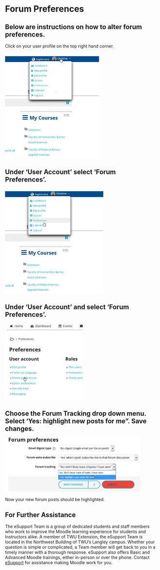 # Forum Preferences

## Below are instructions on how to alter forum preferences.

Click on your user profile on the top right hand corner. 

![](../.gitbook/assets/viewer.jpg)

## Under ‘User Account’ select ‘Forum Preferences’.

![](../.gitbook/assets/viewer2.jpg)

## Under ‘User Account’ and select ‘Forum Preferences’.

![](../.gitbook/assets/viewer3.jpg)

## Choose the Forum Tracking drop down menu. Select ‘Yes: highlight new posts for me”. Save changes.

![](../.gitbook/assets/viewer4.jpg)

Now your new forum posts should be highlighted.

## For Further Assistance

The eSupport Team is a group of dedicated students and staff members who work to improve the Moodle learning experience for students and Instructors alike. A member of TWU Extension, the eSupport Team is located in the Northwest Building of TWU’s Langley campus. Whether your question is simple or complicated, a Team member will get back to you in a timely manner with a thorough response. eSupport also offers Basic and Advanced Moodle trainings, either in-person or over the phone. Contact [eSupport](https://trinitywestern.teamdynamix.com/TDClient/Requests/ServiceDet?ID=16141) for assistance making Moodle work for you.

